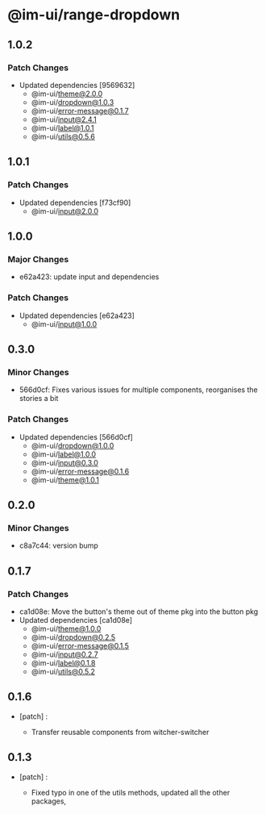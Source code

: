 # @im-ui/range-dropdown

## 1.0.2

### Patch Changes

- Updated dependencies [9569632]
  - @im-ui/theme@2.0.0
  - @im-ui/dropdown@1.0.3
  - @im-ui/error-message@0.1.7
  - @im-ui/input@2.4.1
  - @im-ui/label@1.0.1
  - @im-ui/utils@0.5.6

## 1.0.1

### Patch Changes

- Updated dependencies [f73cf90]
  - @im-ui/input@2.0.0

## 1.0.0

### Major Changes

- e62a423: update input and dependencies

### Patch Changes

- Updated dependencies [e62a423]
  - @im-ui/input@1.0.0

## 0.3.0

### Minor Changes

- 566d0cf: Fixes various issues for multiple components, reorganises the stories a bit

### Patch Changes

- Updated dependencies [566d0cf]
  - @im-ui/dropdown@1.0.0
  - @im-ui/label@1.0.0
  - @im-ui/input@0.3.0
  - @im-ui/error-message@0.1.6
  - @im-ui/theme@1.0.1

## 0.2.0

### Minor Changes

- c8a7c44: version bump

## 0.1.7

### Patch Changes

- ca1d08e: Move the button's theme out of theme pkg into the button pkg
- Updated dependencies [ca1d08e]
  - @im-ui/theme@1.0.0
  - @im-ui/dropdown@0.2.5
  - @im-ui/error-message@0.1.5
  - @im-ui/input@0.2.7
  - @im-ui/label@0.1.8
  - @im-ui/utils@0.5.2

## 0.1.6

- [patch] :

  - Transfer reusable components from witcher-switcher

## 0.1.3

- [patch] :

  - Fixed typo in one of the utils methods, updated all the other packages,
